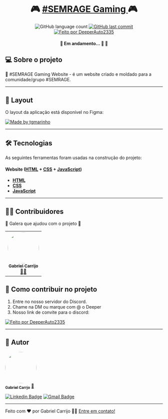 <h1 align="center">
     🎮 <a href="https://discord.gg/9vsyCX8" alt="discord #semrage"> #SEMRAGE Gaming </a> 🎮
</h1>

<p align="center">
  <img alt="GitHub language count" src="https://img.shields.io/github/watchers/DeeperAuto2335/SEMRAGE-Website?label=Watch">

  <a href="https://github.com/DeeperAuto2335/SEMRAGE-Website/commits/master">
    <img alt="GitHub last commit" src="https://img.shields.io/github/last-commit/DeeperAuto2335/SEMRAGE-Website">
  </a>
  
  <a href="https://discord.gg/9vsyCX8">
    <img alt="Feito por DeeperAuto2335" src="https://img.shields.io/static/v1?label=Discord&message=Junte-se&color=greenstyle=for-the-badge&logo=discord"/>
  </a>
 
</p>

<h4 align="center">
	🚧   Em andamento... 🚀 🚧
</h4>

## 💻 Sobre o projeto

💚 #SEMRAGE Gaming Website - é um website criado e moldado para a comunidade/grupo #SEMRAGE.

---

## 🎨 Layout

O layout da aplicação está disponível no Figma:

<a href="https://www.figma.com/file/1SxgOMojOB2zYT0Mdk28lB/Ecoleta?node-id=136%3A546">
  <img alt="Made by tgmarinho" src="https://img.shields.io/badge/Acessar%20Layout%20-Figma-%2304D361">
</a>

---

## 🛠 Tecnologias

As seguintes ferramentas foram usadas na construção do projeto:

#### **Website**  ([HTML](#)  +  [CSS](#) + [JavaScript](https://www.javascript.com/))

-   **[HTML](https://github.com/DeeperAuto2335/SEMRAGE-Website/blob/master/index.html)**
-   **[CSS](https://github.com/DeeperAuto2335/SEMRAGE-Website/blob/master/styles/style.css)**
-   **[JavaScript](https://github.com/DeeperAuto2335/SEMRAGE-Website/blob/master/scripts/main.js)**

---

## 👨‍💻 Contribuidores

💚 Galera que ajudou com o projeto 👏

<table>
  <tr>
    <td align="center"><a href="https://discord.gg/9vsyCX8"><img style="border-radius: 50%;" src="https://avatars.githubusercontent.com/u/53350158?s=460&u=b1a3ee212cac206399f386f2bcbfae3f0d4a1140&v=4" width="100px;" alt=""/><br /><sub><b>Gabriel Carrijo</b></sub></a><br /><a href="https://discord.gg/9vsyCX8" title="#SEMRAGE">👨‍🚀</a></td>
  </tr>
</table>

## 💪 Como contribuir no projeto

1. Entre no nosso servidor do Discord.
2. Chame na DM ou marque com @ o Deeper
3. Nosso link de convite para o discord:
  <a href="https://discord.gg/9vsyCX8">
    <img alt="Feito por DeeperAuto2335" src="https://img.shields.io/static/v1?label=Discord&message=Junte-se&color=greenstyle=for-the-badge&logo=discord"/>
  </a>

---

## 🦸 Autor

<a href="https://discord.gg/9vsyCX8">
 <img style="border-radius: 50%;" src="https://avatars.githubusercontent.com/u/53350158?s=460&u=b1a3ee212cac206399f386f2bcbfae3f0d4a1140&v=4" width="100px;" alt=""/>
 <br />
 <sub><b>Gabriel Carrjo</b></sub></a> <a href="https://discord.gg/9vsyCX8" title="#SEMRAGE">🚀</a>
 <br />

[![Linkedin Badge](https://img.shields.io/badge/-Gabriel-blue?style=flat-square&logo=Linkedin&logoColor=white&link=https://www.linkedin.com/in/gabrielcarrijo//)](https://www.linkedin.com/in/gabrielcarrijo/) 
[![Gmail Badge](https://img.shields.io/badge/-gabriel30carrijo@gmail.com-c14438?style=flat-square&logo=Gmail&logoColor=white&link=mailto:gabriel30carrijo@gmail.com)](mailto:gabriel30carrijo@gmail.com)

---

Feito com ❤️ por Gabriel Carrijo 👋🏽 [Entre em contato!](linkedin.com/in/gabrielcarrijo/)
